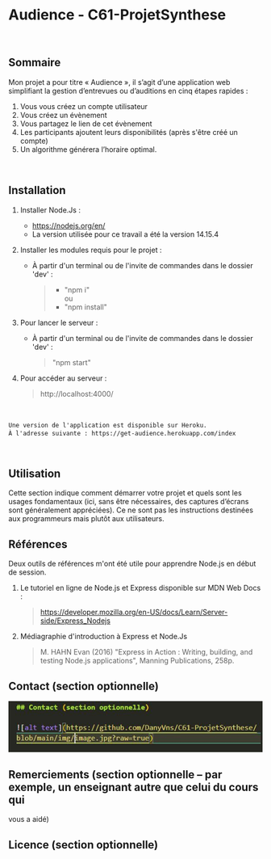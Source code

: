 

# Audience - C61-ProjetSynthese
&nbsp;

## Sommaire
Mon projet a pour titre « Audience », il s’agit d’une application web simplifiant la gestion d’entrevues ou d’auditions en cinq étapes rapides : 

1. Vous vous créez un compte utilisateur
2. Vous créez un évènement 
3. Vous partagez le lien de cet évènement 
4. Les participants ajoutent leurs disponibilités (après s'être créé un compte)
5. Un algorithme générera l’horaire optimal.  


&nbsp;
&nbsp; 


## Installation

1. Installer Node.Js :
    - https://nodejs.org/en/
    - La version utilisée pour ce travail a été la version 14.15.4

2. Installer les modules requis pour le projet :
    - À partir d'un terminal ou de l'invite de commandes dans le dossier 'dev' :
        > * "npm i"      
        ou   
        > * "npm install"

3. Pour lancer le serveur : 
    - À partir d'un terminal ou de l'invite de commandes dans le dossier 'dev' : 
        >  "npm start"     

4. Pour accéder au serveur : 
    > http://localhost:4000/
  
&nbsp;
&nbsp;  

    Une version de l'application est disponible sur Heroku.  
    À l'adresse suivante : https://get-audience.herokuapp.com/index

&nbsp;
&nbsp; 

## Utilisation
Cette section indique comment démarrer votre projet et quels sont les usages fondamentaux
(ici, sans être nécessaires, des captures d’écrans sont généralement appréciées). Ce ne sont pas
les instructions destinées aux programmeurs mais plutôt aux utilisateurs.
## Références
Deux outils de références m'ont été utile pour apprendre Node.js en début de session.

1. Le tutoriel en ligne de Node.js et Express disponible sur MDN Web Docs : 
    > https://developer.mozilla.org/en-US/docs/Learn/Server-side/Express_Nodejs


2. Médiagraphie d'introduction à Express et Node.Js  

    >   M. HAHN Evan (2016) "Express in Action : Writing, building, and testing Node.js applications", Manning Publications, 258p.




## Contact (section optionnelle)

![alt text](https://github.com/DanyVns/C61-ProjetSynthese/blob/main/img/image.jpg?raw=true)

## Remerciements (section optionnelle – par exemple, un enseignant autre que celui du cours qui
vous a aidé)
## Licence (section optionnelle)